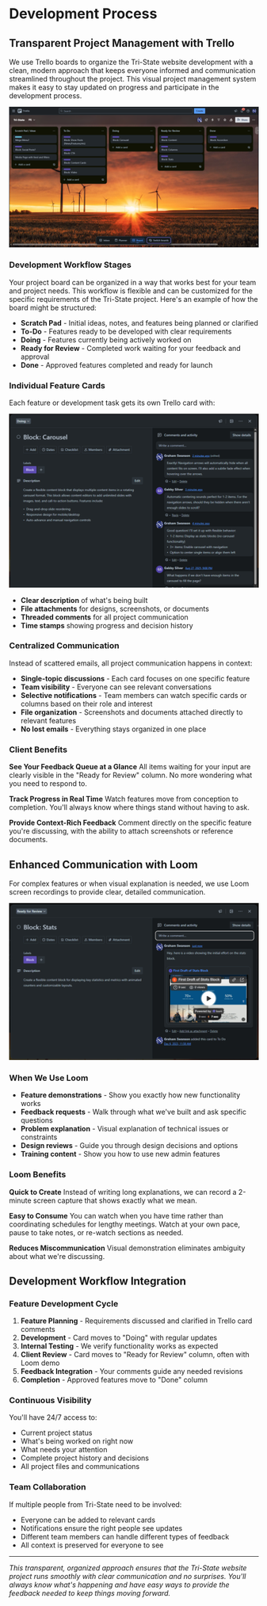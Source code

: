 # Development Process

## Transparent Project Management with Trello

We use Trello boards to organize the Tri-State website development with a clean, modern approach that keeps everyone informed and communication streamlined throughout the project. This visual project management system makes it easy to stay updated on progress and participate in the development process.

![Trello Project Board Overview](../../assets/images/trello-main.png)

### Development Workflow Stages

Your project board can be organized in a way that works best for your team and project needs. This workflow is flexible and can be customized for the specific requirements of the Tri-State project. Here's an example of how the board might be structured:

-   **Scratch Pad** - Initial ideas, notes, and features being planned or clarified
-   **To-Do** - Features ready to be developed with clear requirements
-   **Doing** - Features currently being actively worked on
-   **Ready for Review** - Completed work waiting for your feedback and approval
-   **Done** - Approved features completed and ready for launch

### Individual Feature Cards

Each feature or development task gets its own Trello card with:

![Trello Card Detail View](../../assets/images/trello-card-detail.png)

-   **Clear description** of what's being built
-   **File attachments** for designs, screenshots, or documents
-   **Threaded comments** for all project communication
-   **Time stamps** showing progress and decision history

### Centralized Communication

Instead of scattered emails, all project communication happens in context:

-   **Single-topic discussions** - Each card focuses on one specific feature
-   **Team visibility** - Everyone can see relevant conversations
-   **Selective notifications** - Team members can watch specific cards or columns based on their role and interest
-   **File organization** - Screenshots and documents attached directly to relevant features
-   **No lost emails** - Everything stays organized in one place

### Client Benefits

**See Your Feedback Queue at a Glance** All items waiting for your input are clearly visible in the "Ready for Review" column. No more wondering what you need to respond to.

**Track Progress in Real Time** Watch features move from conception to completion. You'll always know where things stand without having to ask.

**Provide Context-Rich Feedback** Comment directly on the specific feature you're discussing, with the ability to attach screenshots or reference documents.

## Enhanced Communication with Loom

For complex features or when visual explanation is needed, we use Loom screen recordings to provide clear, detailed communication.

![Loom Video Integration](../../assets/images/loom-in-trello.png)

### When We Use Loom

-   **Feature demonstrations** - Show you exactly how new functionality works
-   **Feedback requests** - Walk through what we've built and ask specific questions
-   **Problem explanation** - Visual explanation of technical issues or constraints
-   **Design reviews** - Guide you through design decisions and options
-   **Training content** - Show you how to use new admin features

### Loom Benefits

**Quick to Create** Instead of writing long explanations, we can record a 2-minute screen capture that shows exactly what we mean.

**Easy to Consume** You can watch when you have time rather than coordinating schedules for lengthy meetings. Watch at your own pace, pause to take notes, or re-watch sections as needed.

**Reduces Miscommunication** Visual demonstration eliminates ambiguity about what we're discussing.

## Development Workflow Integration

### Feature Development Cycle

1. **Feature Planning** - Requirements discussed and clarified in Trello card comments
2. **Development** - Card moves to "Doing" with regular updates
3. **Internal Testing** - We verify functionality works as expected
4. **Client Review** - Card moves to "Ready for Review" column, often with Loom demo
5. **Feedback Integration** - Your comments guide any needed revisions
6. **Completion** - Approved features move to "Done" column

### Continuous Visibility

You'll have 24/7 access to:

-   Current project status
-   What's being worked on right now
-   What needs your attention
-   Complete project history and decisions
-   All project files and communications

### Team Collaboration

If multiple people from Tri-State need to be involved:

-   Everyone can be added to relevant cards
-   Notifications ensure the right people see updates
-   Different team members can handle different types of feedback
-   All context is preserved for everyone to see

---

_This transparent, organized approach ensures that the Tri-State website project runs smoothly with clear communication and no surprises. You'll always know what's happening and have easy ways to provide the feedback needed to keep things moving forward._
